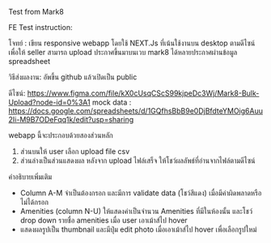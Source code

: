 Test from Mark8

FE Test instruction:


โจทย์ : เขียน responsive webapp โดยใช้ NEXT.Js ที่เน้นใช้งานบน desktop ตามดีไซน์เพื่อให้ seller สามารถ upload ประกาศขึ้นมาบนเวบ mark8 ได้หลายประกาศผ่านข้อมูล spreadsheet


วิธีส่งผลงาน: อัพขึ้น github แล้วเปิดเป็น public


ดีไซน์: https://www.figma.com/file/kX0cUsqCScS99kjpeDc3Wj/Mark8-Bulk-Upload?node-id=0%3A1
mock data : https://docs.google.com/spreadsheets/d/1GQfhsBbB9e0DjBfdteYMOig6Auu2Ii-M9B7ODeFqq1k/edit?usp=sharing


webapp นี้จะประกอบด้วยสองส่วนหลัก
1. ส่วนบนให้ user เลือก upload file csv
2. ส่วนล่างเป็นส่วนแสดงผล หลังจาก upload ไฟล์เสร็จ ให้โชว์ผลลัพธ์ที่อ่านจากไฟล์ตามดีไซน์


คำอธิบายเพิ่มเติม
- Column A-M จำเป็นต้องกรอก และมีการ validate data (โชว์สีแดง) เมื่อมีค่าผิดพลาดหรือไม่ได้กรอก
- Amenities (column N-U) ให้แสดงค่าเป็นจำนวน Amenities ที่มีในห้องนั้น และโชว์ drop down รายชื่อ amenities เมื่อ user เอาเม้าส์ไป hover
- แสดงผลรูปเป็น thumbnail และมีปุ่ม edit photo เมื่อเอาเม้าส์ไป hover เพื่อเลือกรูปใหม่
